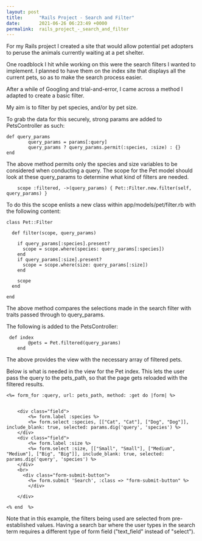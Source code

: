 ```yaml
---
layout: post
title:      "Rails Project - Search and Filter"
date:       2021-06-26 06:23:49 +0000
permalink:  rails_project_-_search_and_filter
---
```



For my Rails project I created a site that would allow potential pet adopters to peruse the animals currently waiting at a pet shelter. 

One roadblock I hit while working on this were the search filters I wanted to implement. I planned to have them on the index site that displays all the current pets, so as to make the search process easier. 

After a while of Googling and trial-and-error, I came across a method I adapted to create a basic filter.

My aim is to filter by pet species, and/or by pet size. 

To grab the data for this securely, strong params are added to PetsController as such:

```
def query_params
		query_params = params[:query]
		query_params ? query_params.permit(:species, :size) : {}
end

```

The above method permits only the species and size variables to be considered when conducting a query.
The scope for the Pet model should look at these query_params to determine what kind of filters are needed.

```
	scope :filtered, ->(query_params) { Pet::Filter.new.filter(self, query_params) }
```

To do this the scope enlists a new class within app/models/pet/filter.rb with the following content:


```
class Pet::Filter

  def filter(scope, query_params)

    if query_params[:species].present?
      scope = scope.where(species: query_params[:species])
    end
    if query_params[:size].present?
      scope = scope.where(size: query_params[:size])
    end

    scope
  end

end
```

The above method compares the selections made in the search filter with traits passed through to query_params.


The following is added to the PetsController:

```
 def index
        @pets = Pet.filtered(query_params)
    end
```

The above provides the view with the necessary array of filtered pets. 



Below is  what is needed in the view for the Pet index. This lets the user pass the query to the pets_path, so that the page gets reloaded with the filtered results.

```
<%= form_for :query, url: pets_path, method: :get do |form| %>


    <div class="field">
        <%= form.label :species %>
        <%= form.select :species, [["Cat", "Cat"], ["Dog", "Dog"]], include_blank: true, selected: params.dig('query', 'species') %>
    </div>
    <div class="field">
        <%= form.label :size %>
        <%= form.select :size, [["Small", "Small"], ["Medium", "Medium"], ["Big", "Big"]], include_blank: true, selected: params.dig('query', 'species') %>
    </div>
    <br>
      <div class="form-submit-button">
        <%= form.submit 'Search', :class => "form-submit-button" %>
        </div>

    </div>

<% end  %>

```
Note that in this example, the filters being used are selected from pre-established values. Having a search bar where the user types in the search term requires a different type of form field ("text_field" instead of "select").





